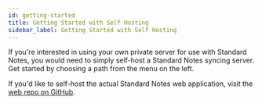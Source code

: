 ```yaml
---
id: getting-started
title: Getting Started with Self Hosting
sidebar_label: Getting Started with Self Hosting
---
```

If you're interested in using your own private server for use with Standard Notes, you would need to simply self-host a Standard Notes syncing server. Get started by choosing a path from the menu on the left.

If you'd like to self-host the actual Standard Notes web application, visit the [web repo on GitHub](https://github.com/standardnotes/web).  
